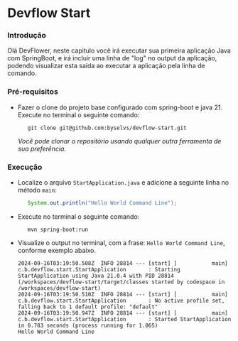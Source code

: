 # Devflow Start

### Introdução

Olá DevFlower, neste capitulo você irá executar sua primeira aplicação Java com SpringBoot, e irá incluir uma linha de "log" no output da aplicação, podendo visualizar esta saída ao executar a aplicação pela linha de comando.

### Pré-requisitos

- Fazer o clone do projeto base configurado com spring-boot e java 21. Execute no terminal o seguinte comando:
    
   ```shell
      git clone git@github.com:byselvs/devflow-start.git
   ```

   *Você pode clonar o repositório usando qualquer outra ferramenta de sua preferência.*

### Execução

- Localize o arquivo `StartApplication.java` e adicione a seguinte linha no método `main`:
  
   ```java
      System.out.println("Hello World Command Line");
   ```

- Execute no terminal o seguinte comando:
  
   ```shell
      mvn spring-boot:run
   ```

- Visualize o output no terminal, com a frase: `Hello World Command Line`, conforme exemplo abaixo.
  
   ```log
   2024-09-16T03:19:50.508Z  INFO 28814 --- [start] [           main] c.b.devflow.start.StartApplication       : Starting StartApplication using Java 21.0.4 with PID 28814 (/workspaces/devflow-start/target/classes started by codespace in /workspaces/devflow-start)
   2024-09-16T03:19:50.510Z  INFO 28814 --- [start] [           main] c.b.devflow.start.StartApplication       : No active profile set, falling back to 1 default profile: "default"
   2024-09-16T03:19:50.947Z  INFO 28814 --- [start] [           main] c.b.devflow.start.StartApplication       : Started StartApplication in 0.783 seconds (process running for 1.065)
   Hello World Command Line
   ```


